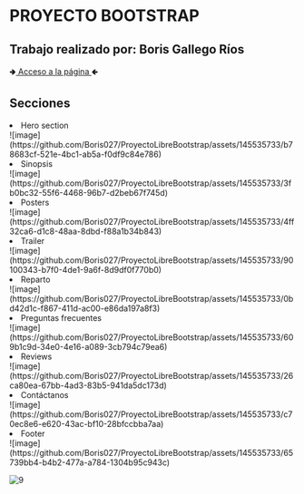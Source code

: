 <h1>PROYECTO BOOTSTRAP</h1>
<h2>Trabajo realizado por: Boris Gallego Ríos</h2>
🢂<a href="https://boris027.github.io/ProyectoLibreBootstrap/Index.html">  Acceso a la página  </a>🢀

<h2>Secciones</h2>


<li>Hero section</li>
![image](https://github.com/Boris027/ProyectoLibreBootstrap/assets/145535733/b78683cf-521e-4bc1-ab5a-f0df9c84e786)
<li>Sinopsis</li>
![image](https://github.com/Boris027/ProyectoLibreBootstrap/assets/145535733/3fb0bc32-55f6-4468-96b7-d2beb67f745d)
<li>Posters</li>
![image](https://github.com/Boris027/ProyectoLibreBootstrap/assets/145535733/4ff32ca6-d1c8-48aa-8dbd-f88a1b34b843)
<li>Trailer</li>
![image](https://github.com/Boris027/ProyectoLibreBootstrap/assets/145535733/90100343-b7f0-4de1-9a6f-8d9df0f770b0)
<li>Reparto</li>
![image](https://github.com/Boris027/ProyectoLibreBootstrap/assets/145535733/0bd42d1c-f867-411d-ac00-e86da197a8f3)
<li>Preguntas frecuentes</li>
![image](https://github.com/Boris027/ProyectoLibreBootstrap/assets/145535733/609b1c9d-34e0-4e16-a089-3cb794c79ea6)
<li>Reviews</li>
![image](https://github.com/Boris027/ProyectoLibreBootstrap/assets/145535733/26ca80ea-67bb-4ad3-83b5-941da5dc173d)
<li>Contáctanos</li>
![image](https://github.com/Boris027/ProyectoLibreBootstrap/assets/145535733/c70ec8e6-e620-43ac-bf10-28bfccbba7aa)
<li>Footer</li>
![image](https://github.com/Boris027/ProyectoLibreBootstrap/assets/145535733/65739bb4-b4b2-477a-a784-1304b95c943c)





  


![9](https://github.com/Boris027/ProyectoLibreBootstrap/assets/145535733/b109c601-e032-4d9d-b7e1-4058b5749cf7)
